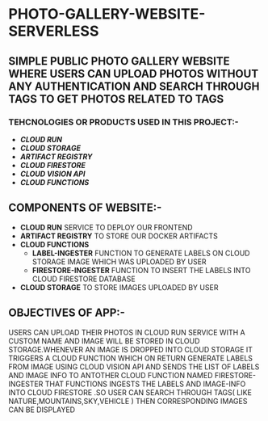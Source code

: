 # PHOTO-GALLERY-WEBSITE-SERVERLESS
## SIMPLE  PUBLIC PHOTO GALLERY WEBSITE WHERE USERS CAN UPLOAD PHOTOS WITHOUT ANY AUTHENTICATION AND SEARCH THROUGH TAGS TO GET PHOTOS RELATED TO TAGS
### TEHCNOLOGIES OR PRODUCTS USED IN THIS PROJECT:-
- ***CLOUD RUN*** 
- ***CLOUD STORAGE***
-  ***ARTIFACT REGISTRY***
-  ***CLOUD FIRESTORE***
-  ***CLOUD VISION API***
-  ***CLOUD FUNCTIONS***
## COMPONENTS OF WEBSITE:-
- **CLOUD RUN** SERVICE TO DEPLOY OUR FRONTEND
- **ARTIFACT REGISTRY** TO STORE OUR DOCKER ARTIFACTS
- **CLOUD FUNCTIONS**
   - **LABEL-INGESTER** FUNCTION TO GENERATE LABELS ON CLOUD STORAGE IMAGE WHICH WAS UPLOADED BY USER
   - **FIRESTORE-INGESTER** FUNCTION TO INSERT THE LABELS INTO CLOUD FIRESTORE DATABASE
- **CLOUD STORAGE** TO STORE IMAGES UPLOADED BY USER
## OBJECTIVES OF APP:-
USERS CAN UPLOAD  THEIR PHOTOS IN CLOUD RUN SERVICE WITH A CUSTOM NAME AND IMAGE WILL BE STORED IN CLOUD STORAGE.WHENEVER AN IMAGE IS DROPPED INTO CLOUD STORAGE IT TRIGGERS A CLOUD FUNCTION WHICH ON RETURN GENERATE LABELS FROM IMAGE USING CLOUD VISION API AND SENDS THE LIST OF LABELS AND IMAGE INFO TO ANTOTHER CLOUD FUNCTION NAMED FIRESTORE-INGESTER THAT FUNCTIONS INGESTS THE LABELS AND IMAGE-INFO INTO CLOUD FIRESTORE .SO USER CAN SEARCH THROUGH TAGS( LIKE NATURE,MOUNTAINS,SKY,VEHICLE ) THEN CORRESPONDING IMAGES CAN BE DISPLAYED

